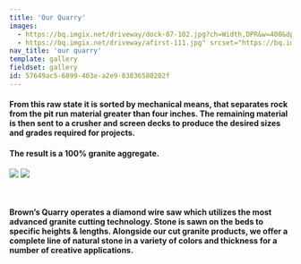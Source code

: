 ```yaml
---
title: 'Our Quarry'
images:
  - https://bq.imgix.net/driveway/dock-07-102.jpg?ch=Width,DPR&w=400&dpr=2
  - https://bq.imgix.net/driveway/afirst-111.jpg" srcset="https://bq.imgix.net/driveway/afirst-111.jpg?fit=max&w=650", srcset="https://bq.imgix.net/driveway/afirst-111.jpg?w=650 1x, https://bq.imgix.net/driveway/afirst-111.jpg?w=650&fit=max&q=40&dpr=2 2x, https://bq.imgix.net/driveway/afirst-111.jpg?w=650&fit=max&q=20&dpr=3 3x  
nav_title: 'our quarry'
template: gallery
fieldset: gallery
id: 57649ac5-6899-403e-a2e9-83836580202f
---
```

<h4> From this raw state it is sorted by mechanical means, that separates rock from the pit run material greater than four inches. The remaining material is then sent to a crusher and screen decks to produce the desired sizes and grades required for projects.</h4>
<h4>The result is a 100% granite aggregate.</h4>
<p>
<!--<img src="https://bq.imgix.net/misc/saw-00240.jpg?fit=max&w=">-->
<img src="https://bq.imgix.net/driveway/dock-07-102.jpg?ch=Width,DPR&w=400&dpr=2"/>
<img src="https://bq.imgix.net/misc/saw-00240.jpg" srcset="https://bq.imgix.net/misc/saw-00240.jpg?fit=max&w=650, https://bq.imgix.net/misc/saw-00240.jpg?w=650, https://bq.imgix.net/misc/saw-00240.jpg?w=650&fit=max&q=40&dpr=2, https://bq.imgix.net/driveway/afirst-111.jpg?w=650&fit=max&q=20&dpr=3"/>
</p>
</br>
<h4>Brown&#8217;s Quarry operates a diamond wire saw which utilizes the most advanced granite cutting technology. Stone is sawn on the beds to specific heights &amp; lengths. Alongside our cut granite products, we offer a complete line of natural stone in a variety of colors and thickness for a number of creative applications.</h4>

<!--// Demonstrate the use of the `fm=json` parameter to resize images
// to a certain aspect ratio, using ES6.
<script>
var ratio = 16 / 9;
var maxSize = 300;

var placeImages = function placeImages() {
  jQuery('.imgix-item').each(function (i, value) {
    var $elem = jQuery(value);
    // We pull down the image specific by the 'data-src' attribute
    // of each .imgix-item, but append the "?fm=json" query string to it.
    // This instructs imgix to return the JSON Output Format instead of
    // a manipulated image.
    var url = new imgix.URL($elem.attr('data-src'), { fm: "json" }).getUrl();

    jQuery.ajax(url).success(function (data) {
      var newWidth = void 0,
          newHeight = void 0;

      // Next, we compute the new height/width params for
      // each of our images.
      if (data.PixelHeight > data.PixelWidth) {
        newHeight = maxSize;
        newWidth = Math.ceil(newHeight / ratio);
      } else {
        newWidth = maxSize;
        newHeight = Math.ceil(newWidth / ratio);
      }

      // Now, we apply these to our actual images, setting the 'src'
      // attribute for the first time.
      $elem.get(0).src = new imgix.URL($elem.attr('data-src'), {
        w: newWidth,
        h: newHeight,
        fit: "crop"
      }).getUrl();
    });
  });
};

jQuery(document).ready(placeImages);
</script>
body{  text-align: center;}image-container {  width: auto;  display: inline-block;  vertical-align: top;  max-width: 1280px;  height: auto;  margin: 20px 0 20px 20px;    img {    max-width: 100%;  }}h1, p{  font-family:'Helvetica Neue', Helvetica, Arial, sans;  max-width: 480px;  margin: 1em auto 1em auto;  text-align: left;  line-height: 1.4;  color: #333;}h1{  line-height: 1.2;  margin-top: 2em;  margin-bottom: 0;}code{  font-family: "Lucida Console",monaco,mono;  color: #4b7498;}

<div><h1>Demonstrating <code>fm=json</code> parameter to set aspect ratios based on original image sizes using imgix.</h1>    <br></br>  <p>Originally, we cropped all of our images to fit within the same aspect ratio. Originals were set to <code>w=300</code>, <code>h=200</code>, and <code>fit=crop</code>.</p>  <image-container>    <img src="https://bq.imgix.net/driveway/afirst-111.jpg?w=300&h=200&fit=crop">  </image-container>  <image-container>    <img src="https://bq.imgix.net/driveway/afirst-111.jpg?w=300&h=200&fit=crop">  </image-container>  <image-container>    <img src="https://bq.imgix.net/driveway/afirst-111.jpg?w=300&h=200&fit=crop">  </image-container>  <image-container>    <img src="https://bq.imgix.net/driveway/afirst-111.jpg?w=300&h=200&fit=crop">  </image-container>  <p>Eventually, we decided that we wanted to maintain the aspect ratios of the source images. We can now do that using the <a href="https://www.imgix.com/docs/reference/format#param-fm">imgix JSON Output Format</a>. In this pen, we use JavaScript to read metadata about an image then set a max dimensions with the longest edge of 300px and a 16:9 ratio.</p>  <image-container>    <img data-src="https://bq.imgix.net/driveway/afirst-111.jpg" src="data:image/gif;base64,R0lGODlhAQABAIAAAAAAAP///yH5BAEAAAAALAAAAAABAAEAAAIBRAA7" class="imgix-item">  </image-container>  <image-container>    <img data-src="https://bq.imgix.net/driveway/afirst-111.jpg" src="data:image/gif;base64,R0lGODlhAQABAIAAAAAAAP///yH5BAEAAAAALAAAAAABAAEAAAIBRAA7" class="imgix-item">  </image-container>  <image-container>    <img data-src="https://bq.imgix.net/driveway/afirst-111.jpg" src="data:image/gif;base64,R0lGODlhAQABAIAAAAAAAP///yH5BAEAAAAALAAAAAABAAEAAAIBRAA7" class="imgix-item">  </image-container>  <image-container>    <img data-src="https://bq.imgix.net/driveway/afirst-111.jpg" src="data:image/gif;base64,R0lGODlhAQABAIAAAAAAAP///yH5BAEAAAAALAAAAAABAAEAAAIBRAA7" class="imgix-item">  </image-container><p>  Without storing any information server-side, we're able to build rich displays of our images based on their natural aspect ratios. This opens up a whole new way of working with images on imgix.</p><p>imgix is a hosted service that takes your existing static images and turns them into dynamic, responsive images that you can deliver to any device, under any conditions. It’s free to sign up at <a href="https://imgix.com">imgix.com</a>.</p></div>-->
